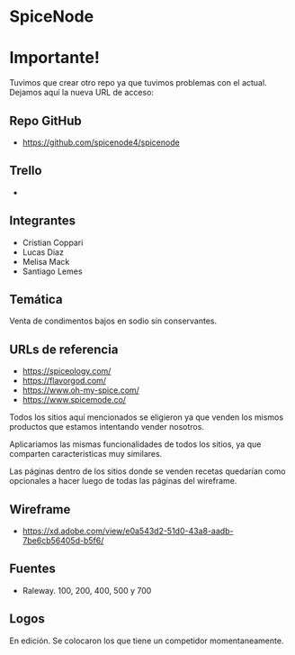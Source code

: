 # SpiceNode

# Importante!

Tuvimos que crear otro repo ya que tuvimos problemas con el actual.
Dejamos aquí la nueva URL de acceso:

## Repo GitHub

- https://github.com/spicenode4/spicenode

## Trello
- 

## Integrantes

- Cristian Coppari
- Lucas Diaz
- Melisa Mack
- Santiago Lemes

## Temática

Venta de condimentos bajos en sodio sin conservantes.

## URLs de referencia

- https://spiceology.com/
- https://flavorgod.com/
- https://www.oh-my-spice.com/
- https://www.spicemode.co/

Todos los sitios aquí mencionados se eligieron ya que venden los mismos productos que estamos intentando vender nosotros.

Aplicariamos las mismas funcionalidades de todos los sitios, ya que comparten caracteristicas muy similares.

Las páginas dentro de los sitios donde se venden recetas quedarían como opcionales a hacer luego de todas las páginas del wireframe.

## Wireframe

- https://xd.adobe.com/view/e0a543d2-51d0-43a8-aadb-7be6cb56405d-b5f6/

## Fuentes

- Raleway. 100, 200, 400, 500 y 700

## Logos

En edición. Se colocaron los que tiene un competidor momentaneamente.
